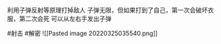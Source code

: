 利用子弹反射等原理打掉敌人
子弹无限，但如果打到了自己，第一次会破坏衣服，第二次会死
可以从左右手发出子弹

#射击 #解密 
![[Pasted image 20220325035540.png]]
